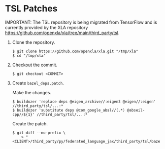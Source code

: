# TSL Patches

IMPORTANT: The TSL repository is being migrated from TensorFlow and is currently
provided by the XLA repository
https://github.com/openxla/xla/tree/main/third_party/tsl.

1.  Clone the repository.

    ```shell
    $ git clone https://github.com/openxla/xla.git "/tmp/xla"
    $ cd "/tmp/xla"
    ```

1.  Checkout the commit.

    ```shell
    $ git checkout <COMMIT>
    ```

1.  Create `bazel_deps.patch`.

    Make the changes.

    ```shell
    $ buildozer 'replace deps @eigen_archive//:eigen3 @eigen//:eigen' //third_party/tsl/...:*
    $ buildozer 'substitute deps @com_google_absl//(.*) @abseil-cpp//${1}' //third_party/tsl/...:*
    ```

    Create the patch.

    ```shell
    $ git diff --no-prefix \
        > "<CLIENT>/third_party/py/federated_language_jax/third_party/tsl/bazel_deps.patch"
    ```

